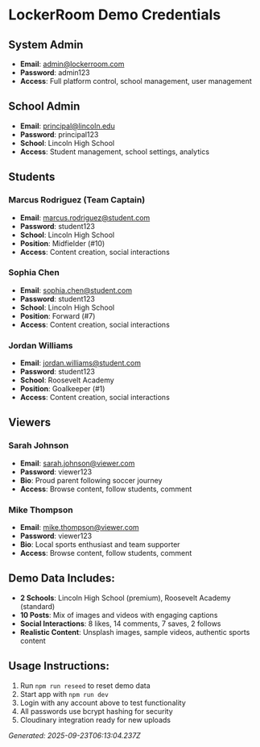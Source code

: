 # LockerRoom Demo Credentials

## System Admin
- **Email**: admin@lockerroom.com
- **Password**: admin123
- **Access**: Full platform control, school management, user management

## School Admin  
- **Email**: principal@lincoln.edu
- **Password**: principal123
- **School**: Lincoln High School
- **Access**: Student management, school settings, analytics

## Students
### Marcus Rodriguez (Team Captain)
- **Email**: marcus.rodriguez@student.com
- **Password**: student123
- **School**: Lincoln High School
- **Position**: Midfielder (#10)
- **Access**: Content creation, social interactions

### Sophia Chen
- **Email**: sophia.chen@student.com  
- **Password**: student123
- **School**: Lincoln High School
- **Position**: Forward (#7)
- **Access**: Content creation, social interactions

### Jordan Williams
- **Email**: jordan.williams@student.com
- **Password**: student123
- **School**: Roosevelt Academy  
- **Position**: Goalkeeper (#1)
- **Access**: Content creation, social interactions

## Viewers
### Sarah Johnson
- **Email**: sarah.johnson@viewer.com
- **Password**: viewer123
- **Bio**: Proud parent following soccer journey
- **Access**: Browse content, follow students, comment

### Mike Thompson
- **Email**: mike.thompson@viewer.com
- **Password**: viewer123  
- **Bio**: Local sports enthusiast and team supporter
- **Access**: Browse content, follow students, comment

## Demo Data Includes:
- **2 Schools**: Lincoln High School (premium), Roosevelt Academy (standard)
- **10 Posts**: Mix of images and videos with engaging captions
- **Social Interactions**: 8 likes, 14 comments, 7 saves, 2 follows
- **Realistic Content**: Unsplash images, sample videos, authentic sports content

## Usage Instructions:
1. Run `npm run reseed` to reset demo data
2. Start app with `npm run dev`
3. Login with any account above to test functionality
4. All passwords use bcrypt hashing for security
5. Cloudinary integration ready for new uploads

*Generated: 2025-09-23T06:13:04.237Z*
